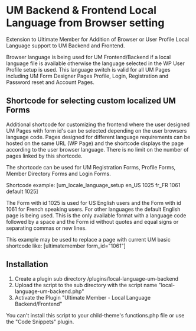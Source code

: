 # UM Backend & Frontend Local Language from Browser setting
Extension to Ultimate Member for Addition of Browser or User Profile Local Language support to UM Backend and Frontend.

Browser language is being used for UM Frontend/Backend if a local language file is available otherwise the language selected in the WP User Profile setup is used. This language switch is valid for all UM Pages including UM Form Designer Pages Profile, Login, Registration and Password reset and Account Pages.
## Shortcode for selecting custom localized UM Forms
Additional shortcode for customizing the frontend where the user designed UM Pages with form id's can be selected depending on the user browsers language code. Pages designed for different language requirements can be hosted on the same URL (WP Page) and the shortcode displays the page according to the user browser language. There is no limit on the number of pages linked by this shortcode.

The shortcode can be used for UM Registration Forms, Profile Forms, Member Directory Forms and Login Forms.

Shortcode example: [um_locale_language_setup en_US 1025 fr_FR 1061 default 1025]

The Form with id 1025 is used for US English users and the Form with id 1061 for French speaking users. For other languages the default English page is being used. This is the only available format with a language code followed by a space and the Form id without quotes and equal signs or separating commas or new lines.

This example may be used to replace a page with current UM basic shortcode like: [ultimatemember form_id="1061"]

## Installation
1. Create a plugin sub directory  /plugins/local-language-um-backend 
2. Upload the script to the sub directory with the script name "local-language-um-backend.php"
3. Activate the Plugin "Ultimate Member - Local Language Backend/Frontend"

You can't install this script to your child-theme's functions.php file or use the "Code Snippets" plugin.
